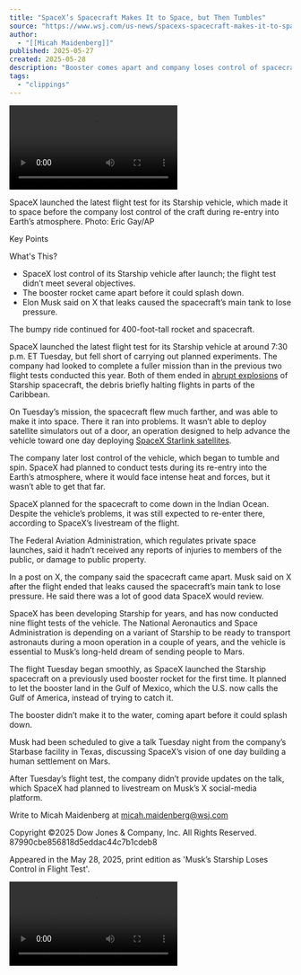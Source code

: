 ```yaml
---
title: "SpaceX’s Spacecraft Makes It to Space, but Then Tumbles"
source: "https://www.wsj.com/us-news/spacexs-spacecraft-makes-it-to-space-but-then-tumbles-c5d42586?mod=us-news_lead_story"
author:
  - "[[Micah Maidenberg]]"
published: 2025-05-27
created: 2025-05-28
description: "Booster comes apart and company loses control of spacecraft in latest flight test"
tags:
  - "clippings"
---
```

<video src="blob:https://www.wsj.com/80ef33b6-b22f-40e3-9bc6-cff04bc3ed13">Your browser does not support HTML5 video.<track src="https://m.wsj.net/video/20250528/6b12b214-c9a9-47c8-bfd1-5e0803acb593/3/052725starshiplaunch2.en_US.vtt"></video>

SpaceX launched the latest flight test for its Starship vehicle, which made it to space before the company lost control of the craft during re-entry into Earth’s atmosphere. Photo: Eric Gay/AP

Key Points

What's This?

- SpaceX lost control of its Starship vehicle after launch; the flight test didn’t meet several objectives.
- The booster rocket came apart before it could splash down.
- Elon Musk said on X that leaks caused the spacecraft’s main tank to lose pressure.

The bumpy ride continued for 400-foot-tall rocket and spacecraft.

SpaceX launched the latest flight test for its Starship vehicle at around 7:30 p.m. ET Tuesday, but fell short of carrying out planned experiments. The company had looked to complete a fuller mission than in the previous two flight tests conducted this year. Both of them ended in [abrupt explosions](https://www.wsj.com/business/spacex-again-loses-spacecraft-during-latest-starship-test-flight-37ca4c7d?mod=article_inline) of Starship spacecraft, the debris briefly halting flights in parts of the Caribbean.

On Tuesday’s mission, the spacecraft flew much farther, and was able to make it into space. There it ran into problems. It wasn’t able to deploy satellite simulators out of a door, an operation designed to help advance the vehicle toward one day deploying [SpaceX Starlink satellites](https://www.wsj.com/tech/spacexs-starlink-demonstrates-its-power-but-still-needs-growth-9906c5b0?mod=article_inline).

The company later lost control of the vehicle, which began to tumble and spin. SpaceX had planned to conduct tests during its re-entry into the Earth’s atmosphere, where it would face intense heat and forces, but it wasn’t able to get that far.

SpaceX planned for the spacecraft to come down in the Indian Ocean. Despite the vehicle’s problems, it was still expected to re-enter there, according to SpaceX’s livestream of the flight.

The Federal Aviation Administration, which regulates private space launches, said it hadn’t received any reports of injuries to members of the public, or damage to public property.

In a post on X, the company said the spacecraft came apart. Musk said on X after the flight ended that leaks caused the spacecraft’s main tank to lose pressure. He said there was a lot of good data SpaceX would review.

SpaceX has been developing Starship for years, and has now conducted nine flight tests of the vehicle. The National Aeronautics and Space Administration is depending on a variant of Starship to be ready to transport astronauts during a moon operation in a couple of years, and the vehicle is essential to Musk’s long-held dream of sending people to Mars.

The flight Tuesday began smoothly, as SpaceX launched the Starship spacecraft on a previously used booster rocket for the first time. It planned to let the booster land in the Gulf of Mexico, which the U.S. now calls the Gulf of America, instead of trying to catch it.

The booster didn’t make it to the water, coming apart before it could splash down.

Musk had been scheduled to give a talk Tuesday night from the company’s Starbase facility in Texas, discussing SpaceX’s vision of one day building a human settlement on Mars.

After Tuesday’s flight test, the company didn’t provide updates on the talk, which SpaceX had planned to livestream on Musk’s X social-media platform.

Write to Micah Maidenberg at [micah.maidenberg@wsj.com](https://www.wsj.com/us-news/)

Copyright ©2025 Dow Jones & Company, Inc. All Rights Reserved. 87990cbe856818d5eddac44c7b1cdeb8

Appeared in the May 28, 2025, print edition as 'Musk’s Starship Loses Control in Flight Test'.

<video src="blob:https://www.wsj.com/e6d5052a-a33f-4a92-887e-acfd7fc8faaa"></video>